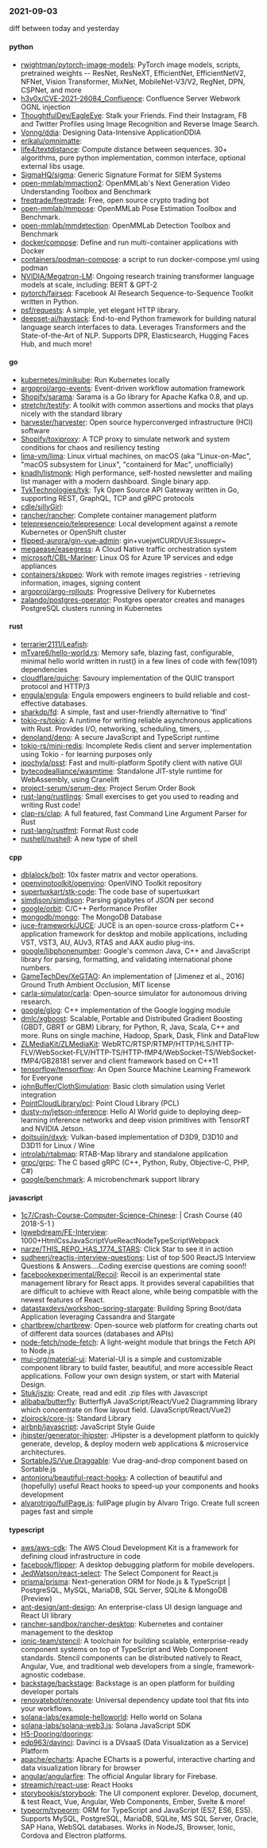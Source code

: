 ### 2021-09-03
diff between today and yesterday

#### python
* [rwightman/pytorch-image-models](https://github.com/rwightman/pytorch-image-models): PyTorch image models, scripts, pretrained weights -- ResNet, ResNeXT, EfficientNet, EfficientNetV2, NFNet, Vision Transformer, MixNet, MobileNet-V3/V2, RegNet, DPN, CSPNet, and more
* [h3v0x/CVE-2021-26084_Confluence](https://github.com/h3v0x/CVE-2021-26084_Confluence): Confluence Server Webwork OGNL injection
* [ThoughtfulDev/EagleEye](https://github.com/ThoughtfulDev/EagleEye): Stalk your Friends. Find their Instagram, FB and Twitter Profiles using Image Recognition and Reverse Image Search.
* [Vonng/ddia](https://github.com/Vonng/ddia): Designing Data-Intensive ApplicationDDIA
* [erikalu/omnimatte](https://github.com/erikalu/omnimatte): 
* [life4/textdistance](https://github.com/life4/textdistance): Compute distance between sequences. 30+ algorithms, pure python implementation, common interface, optional external libs usage.
* [SigmaHQ/sigma](https://github.com/SigmaHQ/sigma): Generic Signature Format for SIEM Systems
* [open-mmlab/mmaction2](https://github.com/open-mmlab/mmaction2): OpenMMLab's Next Generation Video Understanding Toolbox and Benchmark
* [freqtrade/freqtrade](https://github.com/freqtrade/freqtrade): Free, open source crypto trading bot
* [open-mmlab/mmpose](https://github.com/open-mmlab/mmpose): OpenMMLab Pose Estimation Toolbox and Benchmark.
* [open-mmlab/mmdetection](https://github.com/open-mmlab/mmdetection): OpenMMLab Detection Toolbox and Benchmark
* [docker/compose](https://github.com/docker/compose): Define and run multi-container applications with Docker
* [containers/podman-compose](https://github.com/containers/podman-compose): a script to run docker-compose.yml using podman
* [NVIDIA/Megatron-LM](https://github.com/NVIDIA/Megatron-LM): Ongoing research training transformer language models at scale, including: BERT & GPT-2
* [pytorch/fairseq](https://github.com/pytorch/fairseq): Facebook AI Research Sequence-to-Sequence Toolkit written in Python.
* [psf/requests](https://github.com/psf/requests): A simple, yet elegant HTTP library.
* [deepset-ai/haystack](https://github.com/deepset-ai/haystack):  End-to-end Python framework for building natural language search interfaces to data. Leverages Transformers and the State-of-the-Art of NLP. Supports DPR, Elasticsearch, Hugging Faces Hub, and much more!

#### go
* [kubernetes/minikube](https://github.com/kubernetes/minikube): Run Kubernetes locally
* [argoproj/argo-events](https://github.com/argoproj/argo-events): Event-driven workflow automation framework
* [Shopify/sarama](https://github.com/Shopify/sarama): Sarama is a Go library for Apache Kafka 0.8, and up.
* [stretchr/testify](https://github.com/stretchr/testify): A toolkit with common assertions and mocks that plays nicely with the standard library
* [harvester/harvester](https://github.com/harvester/harvester): Open source hyperconverged infrastructure (HCI) software
* [Shopify/toxiproxy](https://github.com/Shopify/toxiproxy):   A TCP proxy to simulate network and system conditions for chaos and resiliency testing
* [lima-vm/lima](https://github.com/lima-vm/lima): Linux virtual machines, on macOS (aka "Linux-on-Mac", "macOS subsystem for Linux", "containerd for Mac", unofficially)
* [knadh/listmonk](https://github.com/knadh/listmonk): High performance, self-hosted newsletter and mailing list manager with a modern dashboard. Single binary app.
* [TykTechnologies/tyk](https://github.com/TykTechnologies/tyk): Tyk Open Source API Gateway written in Go, supporting REST, GraphQL, TCP and gRPC protocols
* [cdle/sillyGirl](https://github.com/cdle/sillyGirl): 
* [rancher/rancher](https://github.com/rancher/rancher): Complete container management platform
* [telepresenceio/telepresence](https://github.com/telepresenceio/telepresence): Local development against a remote Kubernetes or OpenShift cluster
* [flipped-aurora/gin-vue-admin](https://github.com/flipped-aurora/gin-vue-admin): gin+vuejwtCURDVUE3issuepr~
* [megaease/easegress](https://github.com/megaease/easegress): A Cloud Native traffic orchestration system
* [microsoft/CBL-Mariner](https://github.com/microsoft/CBL-Mariner): Linux OS for Azure 1P services and edge appliances
* [containers/skopeo](https://github.com/containers/skopeo): Work with remote images registries - retrieving information, images, signing content
* [argoproj/argo-rollouts](https://github.com/argoproj/argo-rollouts): Progressive Delivery for Kubernetes
* [zalando/postgres-operator](https://github.com/zalando/postgres-operator): Postgres operator creates and manages PostgreSQL clusters running in Kubernetes

#### rust
* [terrarier2111/Leafish](https://github.com/terrarier2111/Leafish): 
* [mTvare6/hello-world.rs](https://github.com/mTvare6/hello-world.rs): Memory safe, blazing fast, configurable, minimal hello world written in rust() in a few lines of code with few(1091) dependencies
* [cloudflare/quiche](https://github.com/cloudflare/quiche):  Savoury implementation of the QUIC transport protocol and HTTP/3
* [engula/engula](https://github.com/engula/engula): Engula empowers engineers to build reliable and cost-effective databases.
* [sharkdp/fd](https://github.com/sharkdp/fd): A simple, fast and user-friendly alternative to 'find'
* [tokio-rs/tokio](https://github.com/tokio-rs/tokio): A runtime for writing reliable asynchronous applications with Rust. Provides I/O, networking, scheduling, timers, ...
* [denoland/deno](https://github.com/denoland/deno): A secure JavaScript and TypeScript runtime
* [tokio-rs/mini-redis](https://github.com/tokio-rs/mini-redis): Incomplete Redis client and server implementation using Tokio - for learning purposes only
* [jpochyla/psst](https://github.com/jpochyla/psst): Fast and multi-platform Spotify client with native GUI
* [bytecodealliance/wasmtime](https://github.com/bytecodealliance/wasmtime): Standalone JIT-style runtime for WebAssembly, using Cranelift
* [project-serum/serum-dex](https://github.com/project-serum/serum-dex): Project Serum Order Book
* [rust-lang/rustlings](https://github.com/rust-lang/rustlings):  Small exercises to get you used to reading and writing Rust code!
* [clap-rs/clap](https://github.com/clap-rs/clap): A full featured, fast Command Line Argument Parser for Rust
* [rust-lang/rustfmt](https://github.com/rust-lang/rustfmt): Format Rust code
* [nushell/nushell](https://github.com/nushell/nushell): A new type of shell

#### cpp
* [dblalock/bolt](https://github.com/dblalock/bolt): 10x faster matrix and vector operations.
* [openvinotoolkit/openvino](https://github.com/openvinotoolkit/openvino): OpenVINO Toolkit repository
* [supertuxkart/stk-code](https://github.com/supertuxkart/stk-code): The code base of supertuxkart
* [simdjson/simdjson](https://github.com/simdjson/simdjson): Parsing gigabytes of JSON per second
* [google/orbit](https://github.com/google/orbit): C/C++ Performance Profiler
* [mongodb/mongo](https://github.com/mongodb/mongo): The MongoDB Database
* [juce-framework/JUCE](https://github.com/juce-framework/JUCE): JUCE is an open-source cross-platform C++ application framework for desktop and mobile applications, including VST, VST3, AU, AUv3, RTAS and AAX audio plug-ins.
* [google/libphonenumber](https://github.com/google/libphonenumber): Google's common Java, C++ and JavaScript library for parsing, formatting, and validating international phone numbers.
* [GameTechDev/XeGTAO](https://github.com/GameTechDev/XeGTAO): An implementation of [Jimenez et al., 2016] Ground Truth Ambient Occlusion, MIT license
* [carla-simulator/carla](https://github.com/carla-simulator/carla): Open-source simulator for autonomous driving research.
* [google/glog](https://github.com/google/glog): C++ implementation of the Google logging module
* [dmlc/xgboost](https://github.com/dmlc/xgboost): Scalable, Portable and Distributed Gradient Boosting (GBDT, GBRT or GBM) Library, for Python, R, Java, Scala, C++ and more. Runs on single machine, Hadoop, Spark, Dask, Flink and DataFlow
* [ZLMediaKit/ZLMediaKit](https://github.com/ZLMediaKit/ZLMediaKit): WebRTC/RTSP/RTMP/HTTP/HLS/HTTP-FLV/WebSocket-FLV/HTTP-TS/HTTP-fMP4/WebSocket-TS/WebSocket-fMP4/GB28181 server and client framework based on C++11
* [tensorflow/tensorflow](https://github.com/tensorflow/tensorflow): An Open Source Machine Learning Framework for Everyone
* [johnBuffer/ClothSimulation](https://github.com/johnBuffer/ClothSimulation): Basic cloth simulation using Verlet integration
* [PointCloudLibrary/pcl](https://github.com/PointCloudLibrary/pcl): Point Cloud Library (PCL)
* [dusty-nv/jetson-inference](https://github.com/dusty-nv/jetson-inference): Hello AI World guide to deploying deep-learning inference networks and deep vision primitives with TensorRT and NVIDIA Jetson.
* [doitsujin/dxvk](https://github.com/doitsujin/dxvk): Vulkan-based implementation of D3D9, D3D10 and D3D11 for Linux / Wine
* [introlab/rtabmap](https://github.com/introlab/rtabmap): RTAB-Map library and standalone application
* [grpc/grpc](https://github.com/grpc/grpc): The C based gRPC (C++, Python, Ruby, Objective-C, PHP, C#)
* [google/benchmark](https://github.com/google/benchmark): A microbenchmark support library

#### javascript
* [1c7/Crash-Course-Computer-Science-Chinese](https://github.com/1c7/Crash-Course-Computer-Science-Chinese):   | Crash Course  (40 2018-5-1 )
* [lgwebdream/FE-Interview](https://github.com/lgwebdream/FE-Interview):  1000+HtmlCssJavaScriptVueReactNodeTypeScriptWebpack
* [narze/THIS_REPO_HAS_1774_STARS](https://github.com/narze/THIS_REPO_HAS_1774_STARS): Click Star  to see it in action
* [sudheerj/reactjs-interview-questions](https://github.com/sudheerj/reactjs-interview-questions): List of top 500 ReactJS Interview Questions & Answers....Coding exercise questions are coming soon!!
* [facebookexperimental/Recoil](https://github.com/facebookexperimental/Recoil): Recoil is an experimental state management library for React apps. It provides several capabilities that are difficult to achieve with React alone, while being compatible with the newest features of React.
* [datastaxdevs/workshop-spring-stargate](https://github.com/datastaxdevs/workshop-spring-stargate): Building Spring Boot/data Application leveraging Cassandra and Stargate
* [chartbrew/chartbrew](https://github.com/chartbrew/chartbrew): Open-source web platform for creating charts out of different data sources (databases and APIs) 
* [node-fetch/node-fetch](https://github.com/node-fetch/node-fetch): A light-weight module that brings the Fetch API to Node.js
* [mui-org/material-ui](https://github.com/mui-org/material-ui): Material-UI is a simple and customizable component library to build faster, beautiful, and more accessible React applications. Follow your own design system, or start with Material Design.
* [Stuk/jszip](https://github.com/Stuk/jszip): Create, read and edit .zip files with Javascript
* [alibaba/butterfly](https://github.com/alibaba/butterfly): ButterflyA JavaScript/React/Vue2 Diagramming library which concentrate on flow layout field. (JavaScript/React/Vue2)
* [zloirock/core-js](https://github.com/zloirock/core-js): Standard Library
* [airbnb/javascript](https://github.com/airbnb/javascript): JavaScript Style Guide
* [jhipster/generator-jhipster](https://github.com/jhipster/generator-jhipster): JHipster is a development platform to quickly generate, develop, & deploy modern web applications & microservice architectures.
* [SortableJS/Vue.Draggable](https://github.com/SortableJS/Vue.Draggable): Vue drag-and-drop component based on Sortable.js
* [antonioru/beautiful-react-hooks](https://github.com/antonioru/beautiful-react-hooks):  A collection of beautiful and (hopefully) useful React hooks to speed-up your components and hooks development 
* [alvarotrigo/fullPage.js](https://github.com/alvarotrigo/fullPage.js): fullPage plugin by Alvaro Trigo. Create full screen pages fast and simple

#### typescript
* [aws/aws-cdk](https://github.com/aws/aws-cdk): The AWS Cloud Development Kit is a framework for defining cloud infrastructure in code
* [facebook/flipper](https://github.com/facebook/flipper): A desktop debugging platform for mobile developers.
* [JedWatson/react-select](https://github.com/JedWatson/react-select): The Select Component for React.js
* [prisma/prisma](https://github.com/prisma/prisma): Next-generation ORM for Node.js & TypeScript | PostgreSQL, MySQL, MariaDB, SQL Server, SQLite & MongoDB (Preview)
* [ant-design/ant-design](https://github.com/ant-design/ant-design): An enterprise-class UI design language and React UI library
* [rancher-sandbox/rancher-desktop](https://github.com/rancher-sandbox/rancher-desktop): Kubernetes and container management to the desktop
* [ionic-team/stencil](https://github.com/ionic-team/stencil): A toolchain for building scalable, enterprise-ready component systems on top of TypeScript and Web Component standards. Stencil components can be distributed natively to React, Angular, Vue, and traditional web developers from a single, framework-agnostic codebase.
* [backstage/backstage](https://github.com/backstage/backstage): Backstage is an open platform for building developer portals
* [renovatebot/renovate](https://github.com/renovatebot/renovate): Universal dependency update tool that fits into your workflows.
* [solana-labs/example-helloworld](https://github.com/solana-labs/example-helloworld): Hello world on Solana
* [solana-labs/solana-web3.js](https://github.com/solana-labs/solana-web3.js): Solana JavaScript SDK
* [H5-Dooring/dooringx](https://github.com/H5-Dooring/dooringx): 
* [edp963/davinci](https://github.com/edp963/davinci): Davinci is a DVsaaS (Data Visualization as a Service) Platform
* [apache/echarts](https://github.com/apache/echarts): Apache ECharts is a powerful, interactive charting and data visualization library for browser
* [angular/angularfire](https://github.com/angular/angularfire): The official Angular library for Firebase.
* [streamich/react-use](https://github.com/streamich/react-use): React Hooks  
* [storybookjs/storybook](https://github.com/storybookjs/storybook):  The UI component explorer. Develop, document, & test React, Vue, Angular, Web Components, Ember, Svelte & more!
* [typeorm/typeorm](https://github.com/typeorm/typeorm): ORM for TypeScript and JavaScript (ES7, ES6, ES5). Supports MySQL, PostgreSQL, MariaDB, SQLite, MS SQL Server, Oracle, SAP Hana, WebSQL databases. Works in NodeJS, Browser, Ionic, Cordova and Electron platforms.
